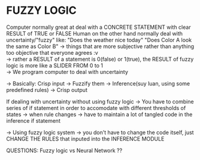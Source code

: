 # FUZZY LOGIC
Computer normally great at deal with a CONCRETE STATEMENT with clear RESULT of TRUE or FALSE 
Human on the other hand normally deal with uncertainty/"fuzzy" like:
    "Does the weather nice today"
    "Does Color A look the same as Color B"
    -> things that are more subjective rather than anything too objective that everyone agrees :v  
    -> rather a RESULT of a statement is 0(false) or 1(true), 
    the RESULT of fuzzy logic is more like a SLIDER FROM 0 to 1  
-> We program computer to deal with uncertainty

-> Basically: 
    Crisp input -> Fuzzify them -> Inference(suy luan, using some predefined rules) -> Crisp output

If dealing with uncertainty without using fuzzy logic 
    -> You have to combine series of if statement in order to accomodate with different thresholds of states
    -> when rule changes -> have to maintain a lot of tangled code in the inference if statement 

-> Using fuzzy logic system -> you don't have to change the code itself, just CHANGE THE RULES that inputed into the INFERENCE MODULE 

QUESTIONS: 
    Fuzzy logic vs Neural Network ?? 